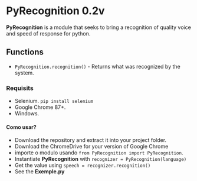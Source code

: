 # PyRecognition 0.2v

**PyRecognition** is a module that seeks to bring a recognition of
quality voice and speed of response for python.

## Functions

* `PyRecognition.recognition()` - Returns what was recognized by the system.

### Requisits

* Selenium. `pip install selenium`
* Google Chrome 87+.
* Windows.

#### Como usar?

* Download the repository and extract it into your project folder.
* Download the ChromeDrive for your version of Google Chrome
* importe o modulo usando `from PyRecognition import PyRecognition`.
* Instantiate **PyRecognition** with `recognizer = PyRecognition(language)`
* Get the value using `speech = recognizer.recognition()`
* See the **Exemple.py**
